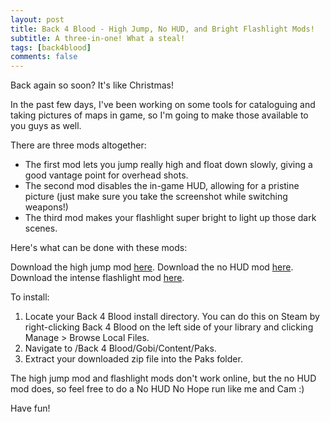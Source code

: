 ```yaml
---
layout: post
title: Back 4 Blood - High Jump, No HUD, and Bright Flashlight Mods!
subtitle: A three-in-one! What a steal!
tags: [back4blood]
comments: false
---
```


Back again so soon? It's like Christmas!

In the past few days, I've been working on some tools for cataloguing and taking pictures of maps in game, so I'm going to make those available to you guys as well.

There are three mods altogether:
- The first mod lets you jump really high and float down slowly, giving a good vantage point for overhead shots.
- The second mod disables the in-game HUD, allowing for a pristine picture \(just make sure you take the screenshot while switching weapons!\)
- The third mod makes your flashlight super bright to light up those dark scenes.

Here's what can be done with these mods:


Download the high jump mod [here](https://smooversyt.github.io/downloads/b4bmod-high-jump.zip). 
Download the no HUD mod [here](https://smooversyt.github.io/downloads/b4bmod-no-hud.zip). 
Download the intense flashlight mod [here](https://smooversyt.github.io/downloads/b4bmod-bright-flashlight.zip). 

To install:
1. Locate your Back 4 Blood install directory. You can do this on Steam by right-clicking Back 4 Blood on the left side of your library and clicking Manage > Browse Local Files.
2. Navigate to /Back 4 Blood/Gobi/Content/Paks.
3. Extract your downloaded zip file into the Paks folder.

The high jump mod and flashlight mods don't work online, but the no HUD mod does, so feel free to do a No HUD No Hope run like me and Cam :)

Have fun!

